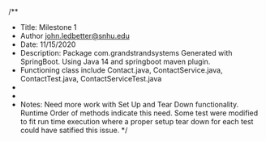 /**
 * Title: Milestone 1
 * Author john.ledbetter@snhu.edu
 * Date: 11/15/2020
 * Description: Package com.grandstrandsystems Generated with SpringBoot. Using Java 14 and springboot maven plugin.
 * Functioning class include Contact.java, ContactService.java, ContactTest.java, ContactServiceTest.java
 * 
 * 
 * Notes: Need more work with Set Up and Tear Down functionality. Runtime Order of methods indicate this need. Some test were modified to fit run time execution where a proper setup tear down for each test could have satified this issue.
 */